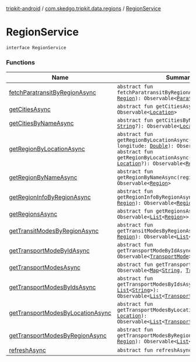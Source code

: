 [tripkit-android](../../index.md) / [com.skedgo.tripkit.data.regions](../index.md) / [RegionService](./index.md)

# RegionService

`interface RegionService`

### Functions

| Name | Summary |
|---|---|
| [fetchParatransitByRegionAsync](fetch-paratransit-by-region-async.md) | `abstract fun fetchParatransitByRegionAsync(region: `[`Region`](../../com.skedgo.android.common.model/-region/index.md)`): Observable<`[`Paratransit`](../../com.skedgo.tripkit.data.tsp/-paratransit/index.md)`>` |
| [getCitiesAsync](get-cities-async.md) | `abstract fun getCitiesAsync(): Observable<`[`Location`](../../com.skedgo.android.common.model/-location/index.md)`>` |
| [getCitiesByNameAsync](get-cities-by-name-async.md) | `abstract fun getCitiesByNameAsync(name: `[`String`](https://kotlinlang.org/api/latest/jvm/stdlib/kotlin/-string/index.html)`?): Observable<`[`Location`](../../com.skedgo.android.common.model/-location/index.md)`>` |
| [getRegionByLocationAsync](get-region-by-location-async.md) | `abstract fun getRegionByLocationAsync(latitude: `[`Double`](https://kotlinlang.org/api/latest/jvm/stdlib/kotlin/-double/index.html)`, longitude: `[`Double`](https://kotlinlang.org/api/latest/jvm/stdlib/kotlin/-double/index.html)`): Observable<`[`Region`](../../com.skedgo.android.common.model/-region/index.md)`>`<br>`abstract fun getRegionByLocationAsync(location: `[`Location`](../../com.skedgo.android.common.model/-location/index.md)`?): Observable<`[`Region`](../../com.skedgo.android.common.model/-region/index.md)`>` |
| [getRegionByNameAsync](get-region-by-name-async.md) | `abstract fun getRegionByNameAsync(regionName: `[`String`](https://kotlinlang.org/api/latest/jvm/stdlib/kotlin/-string/index.html)`): Observable<`[`Region`](../../com.skedgo.android.common.model/-region/index.md)`>` |
| [getRegionInfoByRegionAsync](get-region-info-by-region-async.md) | `abstract fun getRegionInfoByRegionAsync(region: `[`Region`](../../com.skedgo.android.common.model/-region/index.md)`): Observable<`[`RegionInfo`](../../com.skedgo.tripkit.data.tsp/-region-info/index.md)`>` |
| [getRegionsAsync](get-regions-async.md) | `abstract fun getRegionsAsync(): Observable<`[`List`](https://kotlinlang.org/api/latest/jvm/stdlib/kotlin.collections/-list/index.html)`<`[`Region`](../../com.skedgo.android.common.model/-region/index.md)`>>` |
| [getTransitModesByRegionAsync](get-transit-modes-by-region-async.md) | `abstract fun getTransitModesByRegionAsync(region: `[`Region`](../../com.skedgo.android.common.model/-region/index.md)`): Observable<`[`List`](https://kotlinlang.org/api/latest/jvm/stdlib/kotlin.collections/-list/index.html)`<`[`ModeInfo`](../../skedgo.tripkit.routing/-mode-info/index.md)`>>` |
| [getTransportModeByIdAsync](get-transport-mode-by-id-async.md) | `abstract fun getTransportModeByIdAsync(modeId: `[`String`](https://kotlinlang.org/api/latest/jvm/stdlib/kotlin/-string/index.html)`): Observable<`[`TransportMode`](../../com.skedgo.android.common.model/-transport-mode/index.md)`>` |
| [getTransportModesAsync](get-transport-modes-async.md) | `abstract fun getTransportModesAsync(): Observable<`[`Map`](https://kotlinlang.org/api/latest/jvm/stdlib/kotlin.collections/-map/index.html)`<`[`String`](https://kotlinlang.org/api/latest/jvm/stdlib/kotlin/-string/index.html)`, `[`TransportMode`](../../com.skedgo.android.common.model/-transport-mode/index.md)`>>` |
| [getTransportModesByIdsAsync](get-transport-modes-by-ids-async.md) | `abstract fun getTransportModesByIdsAsync(modeIds: `[`List`](https://kotlinlang.org/api/latest/jvm/stdlib/kotlin.collections/-list/index.html)`<`[`String`](https://kotlinlang.org/api/latest/jvm/stdlib/kotlin/-string/index.html)`>): Observable<`[`List`](https://kotlinlang.org/api/latest/jvm/stdlib/kotlin.collections/-list/index.html)`<`[`TransportMode`](../../com.skedgo.android.common.model/-transport-mode/index.md)`>>` |
| [getTransportModesByLocationAsync](get-transport-modes-by-location-async.md) | `abstract fun getTransportModesByLocationAsync(location: `[`Location`](../../com.skedgo.android.common.model/-location/index.md)`): Observable<`[`List`](https://kotlinlang.org/api/latest/jvm/stdlib/kotlin.collections/-list/index.html)`<`[`TransportMode`](../../com.skedgo.android.common.model/-transport-mode/index.md)`>>` |
| [getTransportModesByRegionAsync](get-transport-modes-by-region-async.md) | `abstract fun getTransportModesByRegionAsync(region: `[`Region`](../../com.skedgo.android.common.model/-region/index.md)`): Observable<`[`List`](https://kotlinlang.org/api/latest/jvm/stdlib/kotlin.collections/-list/index.html)`<`[`TransportMode`](../../com.skedgo.android.common.model/-transport-mode/index.md)`>>` |
| [refreshAsync](refresh-async.md) | `abstract fun refreshAsync(): Completable` |
